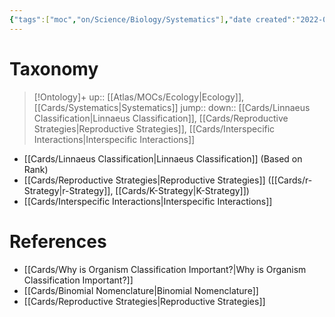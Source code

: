 ```yaml
---
{"tags":["moc","on/Science/Biology/Systematics"],"date created":"2022-06-28 Tue","edited":"2023-04-06 Thu","dg-publish":true,"permalink":"/atlas/mo-cs/taxonomy/","dgPassFrontmatter":true}
---
```


# Taxonomy

> [!Ontology]+
> up:: [[Atlas/MOCs/Ecology\|Ecology]], [[Cards/Systematics\|Systematics]]
> jump::
> down:: [[Cards/Linnaeus Classification\|Linnaeus Classification]], [[Cards/Reproductive Strategies\|Reproductive Strategies]], [[Cards/Interspecific Interactions\|Interspecific Interactions]]

- [[Cards/Linnaeus Classification\|Linnaeus Classification]] (Based on Rank)
- [[Cards/Reproductive Strategies\|Reproductive Strategies]] ([[Cards/r-Strategy\|r-Strategy]], [[Cards/K-Strategy\|K-Strategy]])
- [[Cards/Interspecific Interactions\|Interspecific Interactions]]
# References
- [[Cards/Why is Organism Classification Important?\|Why is Organism Classification Important?]]
- [[Cards/Binomial Nomenclature\|Binomial Nomenclature]]
- [[Cards/Reproductive Strategies\|Reproductive Strategies]]
